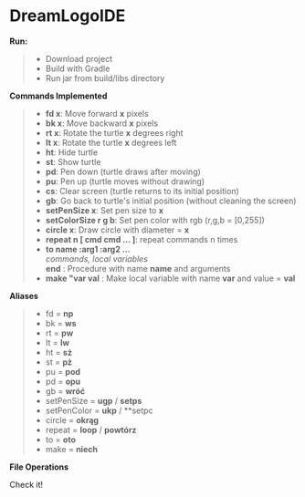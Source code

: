 DreamLogoIDE
=============
**Run:**
>- Download project
>- Build with Gradle
>- Run jar from build/libs directory

**Commands Implemented**
>- **fd x**: Move forward **x** pixels
>- **bk x**: Move backward **x** pixels
>- **rt x**: Rotate the turtle **x** degrees right
>- **lt x**: Rotate the turtle **x** degrees left
>- **ht**: Hide turtle 
>- **st**: Show turtle
>- **pd**: Pen down (turtle draws after moving)
>- **pu**: Pen up (turtle moves without drawing)
>- **cs**: Clear screen (turtle returns to its initial position)
>- **gb**: Go back to turtle's initial position (without cleaning the screen)
>- **setPenSize x**: Set pen size to **x**
>- **setColorSize r g b**: Set pen color with rgb (r,g,b = [0,255])
>- **circle x**: Draw circle with diameter = **x**
>- **repeat n [ cmd cmd ... ]**: repeat commands n times
>- **to name :arg1 :arg2 ...** <br/>
    *commands, local variables* <br/>
    **end** : Procedure with name **name** and arguments
>- **make "var val** : Make local variable with name **var** and value = **val** 


**Aliases**
>- fd = **np**
>- bk = **ws**
>- rt = **pw**
>- lt = **lw**
>- ht = **sż**
>- st = **pż**
>- pu = **pod**
>- pd = **opu**
>- gb = **wróć**
>- setPenSize = **ugp** / **setps**
>- setPenColor =  **ukp** / **setpc
>- circle = **okrąg**
>- repeat = **loop** / **powtórz**
>- to = **oto**
>- make = **niech**


**File Operations**


Check it!